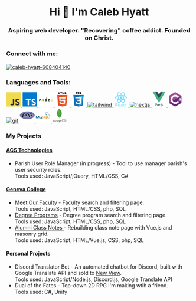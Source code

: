 <h1 align="center">Hi 👋 I'm Caleb Hyatt</h1>
<h3 align="center">
  Aspiring web developer. "Recovering" coffee addict. Founded on Christ.
</h3>

<h3>Connect with me:</h3>
<p>
  <a href="https://linkedin.com/in/caleb-hyatt-608404140" target="blank"
    ><img
      align="center"
      src="https://raw.githubusercontent.com/rahuldkjain/github-profile-readme-generator/master/src/images/icons/Social/linked-in-alt.svg"
      alt="caleb-hyatt-608404140"
      height="30"
      width="40"
  /></a>
</p>

<h3>Languages and Tools:</h3>
<p>
  <a
    href="https://developer.mozilla.org/en-US/docs/Web/JavaScript"
    target="_blank"
    rel="noreferrer"
  >
    <img
      src="https://raw.githubusercontent.com/devicons/devicon/master/icons/javascript/javascript-original.svg"
      alt="javascript"
      width="40"
      height="40"
    />
  </a>
  <a href="https://www.typescriptlang.org/" target="_blank" rel="noreferrer">
    <img
      src="https://raw.githubusercontent.com/devicons/devicon/master/icons/typescript/typescript-original.svg"
      alt="typescript"
      width="40"
      height="40"
    />
  </a>
  <a href="https://nodejs.org" target="_blank" rel="noreferrer">
    <img
      src="https://raw.githubusercontent.com/devicons/devicon/master/icons/nodejs/nodejs-original-wordmark.svg"
      alt="nodejs"
      width="40"
      height="40"
    />
  </a>
  <a href="https://www.w3.org/html/" target="_blank" rel="noreferrer">
    <img
      src="https://raw.githubusercontent.com/devicons/devicon/master/icons/html5/html5-original-wordmark.svg"
      alt="html5"
      width="40"
      height="40"
    />
  </a>
  <a href="https://www.w3schools.com/css/" target="_blank" rel="noreferrer">
    <img
      src="https://raw.githubusercontent.com/devicons/devicon/master/icons/css3/css3-original-wordmark.svg"
      alt="css3"
      width="40"
      height="40"
    />
  </a>
  <a href="https://tailwindcss.com/" target="_blank" rel="noreferrer">
    <img
      src="https://www.vectorlogo.zone/logos/tailwindcss/tailwindcss-icon.svg"
      alt="tailwind"
      width="40"
      height="40"
    />
  </a>
  <a href="https://reactjs.org/" target="_blank" rel="noreferrer">
    <img
      src="https://raw.githubusercontent.com/devicons/devicon/master/icons/react/react-original-wordmark.svg"
      alt="react"
      width="40"
      height="40"
    />
  </a>
  <a href="https://nextjs.org/" target="_blank" rel="noreferrer">
    <img
      src="https://cdn.worldvectorlogo.com/logos/nextjs-2.svg"
      alt="nextjs"
      width="40"
      height="40"
    />
  </a>
  <a href="https://vuejs.org/" target="_blank" rel="noreferrer">
    <img
      src="https://raw.githubusercontent.com/devicons/devicon/master/icons/vuejs/vuejs-original-wordmark.svg"
      alt="vuejs"
      width="40"
      height="40"
    />
  </a>
  <a href="https://www.w3schools.com/cs/" target="_blank" rel="noreferrer">
    <img
      src="https://raw.githubusercontent.com/devicons/devicon/master/icons/csharp/csharp-original.svg"
      alt="csharp"
      width="40"
      height="40"
    />
  </a>
  <a href="https://git-scm.com/" target="_blank" rel="noreferrer">
    <img
      src="https://www.vectorlogo.zone/logos/git-scm/git-scm-icon.svg"
      alt="git"
      width="40"
      height="40"
    />
  </a>
  <a href="https://www.php.net" target="_blank" rel="noreferrer">
    <img
      src="https://raw.githubusercontent.com/devicons/devicon/master/icons/php/php-original.svg"
      alt="php"
      width="40"
      height="40"
    />
  </a>
  <a href="https://www.mysql.com/" target="_blank" rel="noreferrer">
    <img
      src="https://raw.githubusercontent.com/devicons/devicon/master/icons/mysql/mysql-original-wordmark.svg"
      alt="mysql"
      width="40"
      height="40"
    />
  </a>
  <a href="https://www.mongodb.com/" target="_blank" rel="noreferrer">
    <img
      src="https://raw.githubusercontent.com/devicons/devicon/master/icons/mongodb/mongodb-original-wordmark.svg"
      alt="mongodb"
      width="40"
      height="40"
    />
  </a>
</p>

<h3>My Projects</h3>

<h4><a href="https://www.acstechnologies.com/" target="_blank">ACS Technologies</a></h4>
<ul>
  <li>
    Parish User Role Manager (in progress)
    - Tool to use manager parish's user security roles.
    <br />
    Tools used: JavaScript/jQuery, HTML/CSS, C#
  </li>
</ul>

<h4><a href="https://www.geneva.edu/" target="_blank">Geneva College</a></h4>
<ul>
  <li>
    <a href="https://www.geneva.edu/faculty-staff/faculty/" target="_blank"
      >Meet Our Faculty</a
    >
    - Faculty search and filtering page.
    <br />
    Tools used: JavaScript, HTML/CSS, php, SQL
  </li>
  <li>
    <a href="https://www.geneva.edu/academics/programs/" target="_blank"
      >Degree Programs</a
    >
    - Degree program search and filtering page.
    <br />
    Tools used: JavaScript, HTML/CSS, php, SQL
  </li>
  <li>
    <a href="https://www.geneva.edu/alumni/online-services/class-notes/" target="_blank">
      Alumni Class Notes
    </a> - Rebuilding class note page with Vue.js and masonry grid.
    <br />
    Tools used: JavaScript, HTML/Vue.js, CSS, php, SQL
  </li>
</ul>

<h4>Personal Projects</h4>

<ul>
  <li>
    Discord Translator Bot - An automated chatbot for Discord, built with Google
    Translate API and sold to
    <a href="https://nvu.io/" target="_blank">New View</a>.
    <br />
    Tools used: JavaScript/Node.js, Discord.js, Google Translate API
  </li>
  <li>
    Dual of the Fates - Top-down 2D RPG I'm making wtih a friend.
    <br />
    Tools used: C#, Unity
  </li>
</ul>
